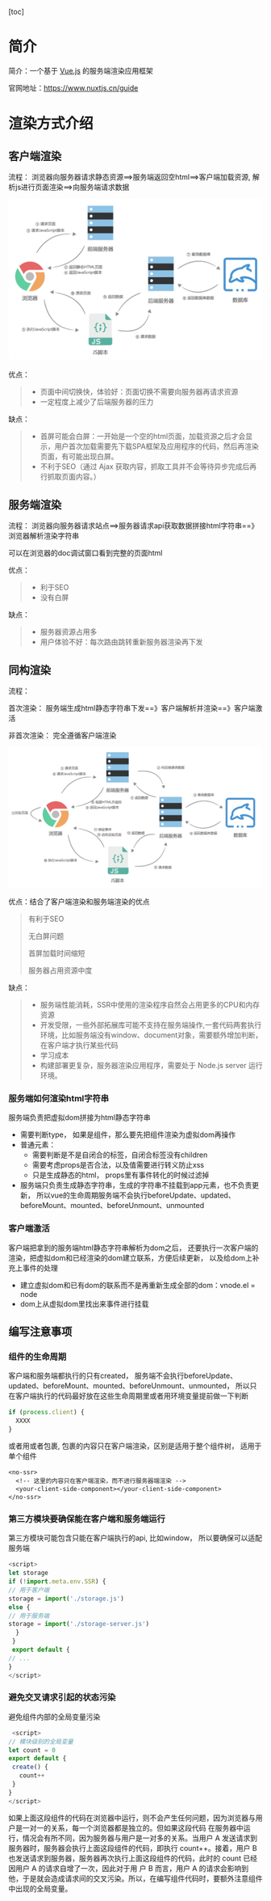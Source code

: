 [toc]

# 简介

简介：一个基于 [Vue.js](https://vuejs.org/) 的服务端渲染应用框架

官网地址：https://www.nuxtjs.cn/guide

# 渲染方式介绍

## 客户端渲染

流程： 浏览器向服务器请求静态资源==>服务端返回空html==>客户端加载资源, 解析js进行页面渲染==>向服务端请求数据

![image2021-11-3_0-15-7](../img/image2021-11-3_0-15-7.png)

优点：

>+ 页面中间切换快，体验好：页面切换不需要向服务器再请求资源
>+ 一定程度上减少了后端服务器的压力

缺点：

>- 首屏可能会白屏：一开始是一个空的html页面，加载资源之后才会显示，用户首次加载需要先下载SPA框架及应用程序的代码，然后再渲染页面，有可能出现白屏。
>- 不利于SEO（通过 Ajax 获取内容，抓取工具并不会等待异步完成后再行抓取页面内容。）

## 服务端渲染

流程： 浏览器向服务器请求站点==>服务器请求api获取数据拼接html字符串==》浏览器解析渲染字符串

可以在浏览器的doc调试窗口看到完整的页面html

优点：

>+ 利于SEO
>+ 没有白屏

缺点：

>- 服务器资源占用多
>- 用户体验不好：每次路由跳转重新服务器渲染再下发

## 同构渲染

流程：

首次渲染： 服务端生成html静态字符串下发==》客户端解析并渲染==》客户端激活

非首次渲染： 完全遵循客户端渲染

![image2021-11-3_0-15-43](../img/image2021-11-3_0-15-43.png)

优点：结合了客户端渲染和服务端渲染的优点

> 有利于SEO
>
> 无白屏问题
>
> 首屏加载时间缩短
>
> 服务器占用资源中度

缺点：

> - 服务端性能消耗，SSR中使用的渲染程序自然会占用更多的CPU和内存资源
> - 开发受限，一些外部拓展库可能不支持在服务端操作,一套代码两套执行环境，比如服务端没有window、document对象，需要额外增加判断，在客户端才执行某些代码
> - 学习成本
> - 构建部署更复杂，服务器渲染应用程序，需要处于 Node.js server 运行环境。

### 服务端如何渲染html字符串

服务端负责把虚拟dom拼接为html静态字符串

+ 需要判断type， 如果是组件，那么要先把组件渲染为虚拟dom再操作
+ 普通元素：
  + 需要判断是不是自闭合的标签，自闭合标签没有children
  + 需要考虑props是否合法，以及值需要进行转义防止xss
  + 只是生成静态的html， props里有事件转化的时候过滤掉
+ 服务端只负责生成静态字符串，生成的字符串不挂载到app元素，也不负责更新， 所以vue的生命周期服务端不会执行beforeUpdate、updated、beforeMount、mounted、beforeUnmount、unmounted

### 客户端激活

客户端把拿到的服务端html静态字符串解析为dom之后， 还要执行一次客户端的渲染，把虚拟dom和已经渲染的dom建立联系，方便后续更新， 以及给dom上补充上事件的处理

+ 建立虚拟dom和已有dom的联系而不是再重新生成全部的dom：vnode.el = node
+ dom上从虚拟dom里找出来事件进行挂载

## 编写注意事项

### 组件的生命周期

客户端和服务端都执行的只有created， 服务端不会执行beforeUpdate、updated、beforeMount、mounted、beforeUnmount、unmounted， 所以只在客户端执行的代码最好放在这些生命周期里或者用环境变量提前做一下判断

```js
if (process.client) {
  XXXX
}
```

或者用<no-ssr>或者<client-only>包裹, 包裹的内容只在客户端渲染，区别是<no-ssr>适用于整个组件树，<client-only> 适用于单个组件

```vue
<no-ssr>
  <!-- 这里的内容只在客户端渲染，而不进行服务器端渲染 -->
  <your-client-side-component></your-client-side-component>
</no-ssr>
```

### 第三方模块要确保能在客户端和服务端运行

第三方模块可能包含只能在客户端执行的api, 比如window， 所以要确保可以适配服务端

```js
<script>
let storage
if (!import.meta.env.SSR) {
// 用于客户端
storage = import('./storage.js')
else {
// 用于服务端
storage = import('./storage-server.js')
  } 
 }
 export default {
// ...
}
</script>
```

### 避免交叉请求引起的状态污染

避免组件内部的全局变量污染

```js
 <script>
// 模块级别的全局变量 
let count = 0
export default { 
 create() {
   count++ 
 }
} 
</script>
```

如果上面这段组件的代码在浏览器中运行，则不会产生任何问题，因为浏览器与用户是一对一的关系，每一个浏览器都是独立的。但如果这段代码 在服务器中运行，情况会有所不同，因为服务器与用户是一对多的关系。当用户 A 发送请求到服务器时，服务器会执行上面这段组件的代码，即执行 count++。接着，用户 B 也发送请求到服务器，服务器再次执行上面这段组件的代码，此时的 count 已经因用户 A 的请求自增了一次，因此对于用 户 B 而言，用户 A 的请求会影响到他，于是就会造成请求间的交叉污染。所以，在编写组件代码时，要额外注意组件中出现的全局变量。